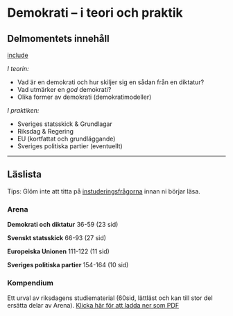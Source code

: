 # Demokrati – i teori och praktik

## Delmomentets innehåll

[include](../../0_includes/preliminart_innehall.md)

*I teorin:*

* Vad är en demokrati och hur skiljer sig en sådan från en diktatur?
* Vad utmärker en *god* demokrati? 
* Olika former av demokrati (demokratimodeller)

*I praktiken:*

* Sveriges statsskick & Grundlagar
* Riksdag & Regering
* EU (kortfattat och grundläggande)
* Sveriges politiska partier (eventuellt)

***

## Läslista

Tips: Glöm inte att titta på [instuderingsfrågorna](../examinerande_moment/instuderingsfragor_prov.md) innan ni börjar läsa.

### Arena

**Demokrati och diktatur**
36-59 (23 sid)

**Svenskt statsskick**
66-93 (27 sid)

**Europeiska Unionen**
111-122 (11 sid)

**Sveriges politiska partier**
154-164 (10 sid)

### Kompendium

Ett urval av riksdagens studiematerial (60sid, lättläst och kan till stor del ersätta delar av Arena). [Klicka här för att ladda ner som PDF](resurser/kompendium_sv_pol_system.pdf)